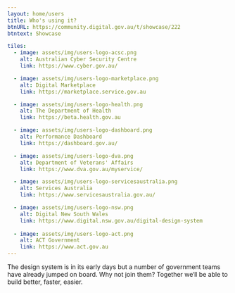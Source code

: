 ```yaml
---
layout: home/users
title: Who's using it?
btnURL: https://community.digital.gov.au/t/showcase/222
btntext: Showcase

tiles:
  - image: assets/img/users-logo-acsc.png
    alt: Australian Cyber Security Centre
    link: https://www.cyber.gov.au/

  - image: assets/img/users-logo-marketplace.png
    alt: Digital Marketplace
    link: https://marketplace.service.gov.au

  - image: assets/img/users-logo-health.png
    alt: The Department of Health
    link: https://beta.health.gov.au

  - image: assets/img/users-logo-dashboard.png
    alt: Performance Dashboard
    link: https://dashboard.gov.au/

  - image: assets/img/users-logo-dva.png
    alt: Department of Veterans' Affairs
    link: https://www.dva.gov.au/myservice/

  - image: assets/img/users-logo-servicesaustralia.png
    alt: Services Australia
    link: https://www.servicesaustralia.gov.au/

  - image: assets/img/users-logo-nsw.png
    alt: Digital New South Wales
    link: https://www.digital.nsw.gov.au/digital-design-system
  
  - image: assets/img/users-logo-act.png
    alt: ACT Government
    link: https://www.act.gov.au
---
```


The design system is in its early days but a number of government teams have already jumped on board. Why not join them? Together we‘ll be able to build better, faster, easier.
